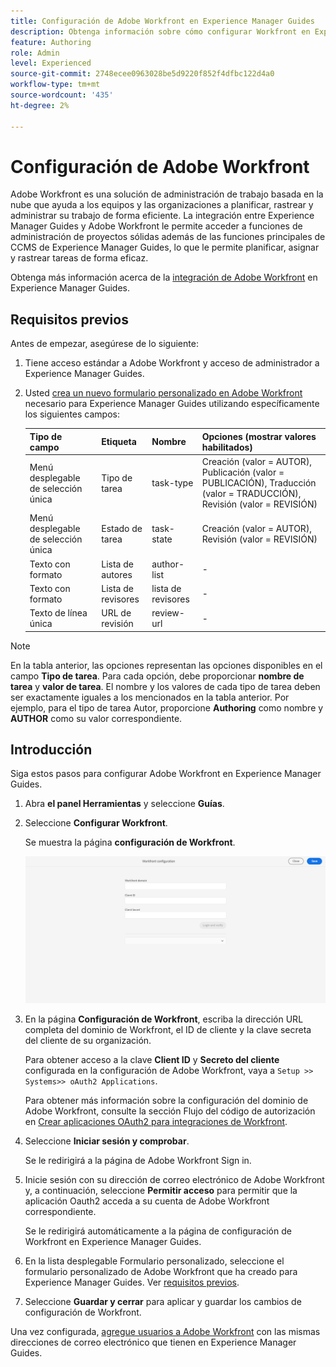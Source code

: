 ```yaml
---
title: Configuración de Adobe Workfront en Experience Manager Guides
description: Obtenga información sobre cómo configurar Workfront en Experience Manager Guides
feature: Authoring
role: Admin
level: Experienced
source-git-commit: 2748ecee0963028be5d9220f852f4dfbc122d4a0
workflow-type: tm+mt
source-wordcount: '435'
ht-degree: 2%

---
```


# Configuración de Adobe Workfront

Adobe Workfront es una solución de administración de trabajo basada en la nube que ayuda a los equipos y las organizaciones a planificar, rastrear y administrar su trabajo de forma eficiente. La integración entre Experience Manager Guides y Adobe Workfront le permite acceder a funciones de administración de proyectos sólidas además de las funciones principales de CCMS de Experience Manager Guides, lo que le permite planificar, asignar y rastrear tareas de forma eficaz.

Obtenga más información acerca de la [integración de Adobe Workfront](../user-guide/workfront-integration.md) en Experience Manager Guides.

## Requisitos previos

Antes de empezar, asegúrese de lo siguiente:

1. Tiene acceso estándar a Adobe Workfront y acceso de administrador a Experience Manager Guides.
2. Usted [crea un nuevo formulario personalizado en Adobe Workfront](https://experienceleague.adobe.com/en/docs/workfront/using/administration-and-setup/customize/custom-forms/design-a-form/design-a-form) necesario para Experience Manager Guides utilizando específicamente los siguientes campos:

   | Tipo de campo | Etiqueta | Nombre | Opciones (mostrar valores habilitados) |
   |------------|------|------|-------------------------------|
   | Menú desplegable de selección única | Tipo de tarea | task-type | Creación (valor = AUTOR), Publicación (valor = PUBLICACIÓN), Traducción (valor = TRADUCCIÓN), Revisión (valor = REVISIÓN) |
   | Menú desplegable de selección única | Estado de tarea | task-state | Creación (valor = AUTOR), Revisión (valor = REVISIÓN) |
   | Texto con formato | Lista de autores | author-list | - |
   | Texto con formato | Lista de revisores | lista de revisores | - |
   | Texto de línea única | URL de revisión | review-url | - |

>[!NOTE]
>
> En la tabla anterior, las opciones representan las opciones disponibles en el campo **Tipo de tarea**. Para cada opción, debe proporcionar **nombre de tarea** y **valor de tarea**. El nombre y los valores de cada tipo de tarea deben ser exactamente iguales a los mencionados en la tabla anterior. Por ejemplo, para el tipo de tarea Autor, proporcione **Authoring** como nombre y **AUTHOR** como su valor correspondiente.

## Introducción

Siga estos pasos para configurar Adobe Workfront en Experience Manager Guides.

1. Abra **el panel Herramientas** y seleccione **Guías**.
2. Seleccione **Configurar Workfront**.

   Se muestra la página **configuración de Workfront**.

   ![](assets/configure-workfront-page.png)

3. En la página **Configuración de Workfront**, escriba la dirección URL completa del dominio de Workfront, el ID de cliente y la clave secreta del cliente de su organización.

   Para obtener acceso a la clave **Client ID** y **Secreto del cliente** configurada en la configuración de Adobe Workfront, vaya a `Setup >> Systems>> oAuth2 Applications`.

   Para obtener más información sobre la configuración del dominio de Adobe Workfront, consulte la sección Flujo del código de autorización en [Crear aplicaciones OAuth2 para integraciones de Workfront](https://experienceleague.adobe.com/en/docs/workfront/using/administration-and-setup/configure-integrations/create-oauth-application#create-an-oauth2-application-using-user-credentials-authorization-code-flow).

4. Seleccione **Iniciar sesión y comprobar**.

   Se le redirigirá a la página de Adobe Workfront Sign in.
5. Inicie sesión con su dirección de correo electrónico de Adobe Workfront y, a continuación, seleccione **Permitir acceso** para permitir que la aplicación Oauth2 acceda a su cuenta de Adobe Workfront correspondiente.

   Se le redirigirá automáticamente a la página de configuración de Workfront en Experience Manager Guides.

6. En la lista desplegable Formulario personalizado, seleccione el formulario personalizado de Adobe Workfront que ha creado para Experience Manager Guides. Ver [requisitos previos](#prerequisites).
7. Seleccione **Guardar y cerrar** para aplicar y guardar los cambios de configuración de Workfront.

Una vez configurada, [agregue usuarios a Adobe Workfront](https://experienceleague.adobe.com/en/docs/workfront/using/administration-and-setup/add-users/create-manage-users/add-users) con las mismas direcciones de correo electrónico que tienen en Experience Manager Guides.



